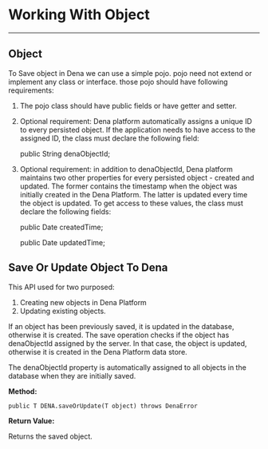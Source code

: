 # Working With Object #

----------

## Object ##
To Save object in Dena we can use a simple pojo. pojo need not extend or implement any class or interface. those pojo should have following requirements:

1. The pojo class should have public fields or have getter and setter.
2. Optional requirement: Dena platform automatically assigns a unique ID to every persisted object. If the application needs to have access to the assigned ID, the class must declare the following field: 

    public String denaObjectId;

3. Optional requirement: in addition to denaObjectId, Dena platform maintains two other properties for every persisted object - created and updated. The former contains the timestamp when the object was initially created in the Dena Platform. The latter is updated every time the object is updated. To get access to these values, the class must declare the following fields:
 
    public Date createdTime;

    public Date updatedTime;  
    

## Save Or Update Object To Dena ##

This API used for two purposed:

1. Creating new objects in Dena Platform
2. Updating existing objects.
 

If an object has been previously saved, it is updated in the database, otherwise it is created. The save operation checks if the object has denaObjectId assigned by the server. In that case, the object is updated, otherwise it is created in the Dena Platform data store. 

The denaObjectId property is automatically assigned to all objects in the database when they are initially saved. 

**Method:**

    public T DENA.saveOrUpdate(T object) throws DenaError

**Return Value:**

Returns the saved object.

